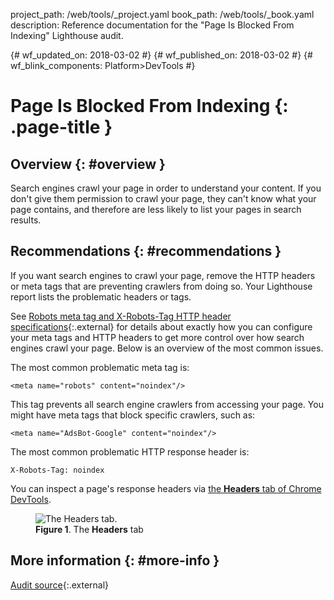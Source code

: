project_path: /web/tools/_project.yaml
book_path: /web/tools/_book.yaml
description: Reference documentation for the "Page Is Blocked From Indexing" Lighthouse audit.

{# wf_updated_on: 2018-03-02 #}
{# wf_published_on: 2018-03-02 #}
{# wf_blink_components: Platform>DevTools #}

# Page Is Blocked From Indexing  {: .page-title }

## Overview {: #overview }

Search engines crawl your page in order to understand your content. If you don't
give them permission to crawl your page, they can't know what your page
contains, and therefore are less likely to list your pages in search results.

## Recommendations {: #recommendations }

If you want search engines to crawl your page, remove the HTTP headers or meta
tags that are preventing crawlers from doing so. Your Lighthouse report lists the
problematic headers or tags.

See [Robots meta tag and X-Robots-Tag HTTP header specifications][spec]{:.external}
for details about exactly how you can configure your meta tags and HTTP headers
to get more control over how search engines crawl your page. Below is an
overview of the most common issues.

[spec]: https://developers.google.com/search/reference/robots_meta_tag

The most common problematic meta tag is:

    <meta name="robots" content="noindex"/>

This tag prevents all search engine crawlers from accessing your page. You might
have meta tags that block specific crawlers, such as:

    <meta name="AdsBot-Google" content="noindex"/>

The most common problematic HTTP response header is:

    X-Robots-Tag: noindex

You can inspect a page's response headers via [the **Headers** tab of Chrome
DevTools][headers].

[headers]: /web/tools/chrome-devtools/network-performance/reference#headers

<figure>
  <img src="/web/tools/chrome-devtools/images/headers.svg"
       alt="The Headers tab."/>
  <figcaption><b>Figure 1</b>. The <b>Headers</b> tab</figcaption>
</figure>


## More information {: #more-info }

[Audit source][src]{:.external}

[src]: https://github.com/GoogleChrome/lighthouse/blob/master/lighthouse-core/audits/seo/is-crawlable.js
